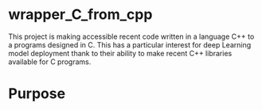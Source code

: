 # wrapper_C_from_cpp

This project is making accessible recent code written in a language C++ to a programs designed in C. 
This has a particular interest for deep Learning model deployment thank to their ability to make 
recent C++ libraries available for C programs.

# Purpose
